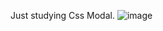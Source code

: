 Just studying Css Modal.
![image](https://user-images.githubusercontent.com/106563089/182727674-91b5a377-8682-4e0a-9bb2-54c2ee63ece1.png)
